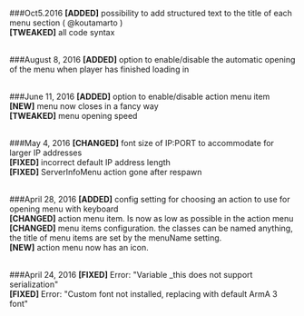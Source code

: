 ###Oct5.2016
**[ADDED]** possibility to add structured text to the title of each menu section ( @koutamarto ) <br />
**[TWEAKED]** all code syntax <br />
<br />

###August 8, 2016
**[ADDED]** option to enable/disable the automatic opening of the menu when player has finished loading in <br />
<br />

###June 11, 2016
**[ADDED]** option to enable/disable action menu item <br />
**[NEW]** menu now closes in a fancy way <br />
**[TWEAKED]** menu opening speed <br />
<br />

###May 4, 2016
**[CHANGED]** font size of IP:PORT to accommodate for larger IP addresses <br />
**[FIXED]** incorrect default IP address length <br />
**[FIXED]** ServerInfoMenu action gone after respawn <br />
<br />

###April 28, 2016
**[ADDED]** config setting for choosing an action to use for opening menu with keyboard <br />
**[CHANGED]** action menu item. Is now as low as possible in the action menu <br />
**[CHANGED]** menu items configuration. the classes can be named anything, the title of menu items are set by the menuName setting. <br />
**[NEW]** action menu now has an icon. <br />
<br />

###April 24, 2016
**[FIXED]** Error: "Variable _this does not support serialization" <br />
**[FIXED]** Error: "Custom font not installed, replacing with default ArmA 3 font" <br />
<br />
